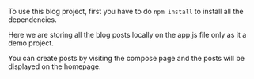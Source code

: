 To use this blog project, first you have to do ``npm install`` to install all the dependencies.

Here we are storing all the blog posts locally on the app.js file only as it a demo project.

You can create posts by visiting the compose page and the posts will be displayed on the homepage.